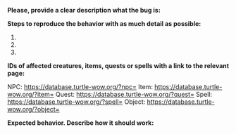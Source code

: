**Please, provide a clear description what the bug is:**

**Steps to reproduce the behavior with as much detail as possible:**

1.
2. 
3. 

**IDs of affected creatures, items, quests or spells with a link to the relevant page:**

NPC: https://database.turtle-wow.org/?npc=
Item: https://database.turtle-wow.org/?item=
Quest: https://database.turtle-wow.org/?quest=
Spell: https://database.turtle-wow.org/?spell=
Object: https://database.turtle-wow.org/?object=

**Expected behavior. Describe how it should work:**
